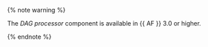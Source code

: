 {% note warning %}
       
The _DAG processor_ component is available in {{ AF }} 3.0 or higher.
       
{% endnote %}